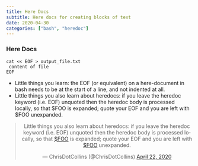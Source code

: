 ```yaml
---
title: Here Docs
subtitle: Here docs for creating blocks of text
date: 2020-04-30
categories: ["bash", "heredoc"]
---
```


### Here Docs

```
cat << EOF > output_file.txt
 content of file
EOF
```

* Little things you learn: the EOF (or equivalent) on a here-document in bash needs to be at the start of a line, and not indented at all.
* Little things you also learn about heredocs: if you leave the heredoc keyword (i.e. EOF) unquoted then the heredoc body is processed locally, so that $FOO is expanded; quote your EOF and you are left with $FOO unexpanded.

<center>
 <blockquote class="twitter-tweet"><p lang="en" dir="ltr">Little things you also learn about heredocs: if you leave the heredoc keyword (i.e. EOF) unquoted then the heredoc body is processed locally, so that <a href="https://twitter.com/search?q=%24FOO&amp;src=ctag&amp;ref_src=twsrc%5Etfw">$FOO</a> is expanded; quote your EOF and you are left with <a href="https://twitter.com/search?q=%24FOO&amp;src=ctag&amp;ref_src=twsrc%5Etfw">$FOO</a> unexpanded.</p>&mdash; ChrisDotCollins (@ChrisDotCollins) <a href="https://twitter.com/ChrisDotCollins/status/1252915837691977728?ref_src=twsrc%5Etfw">April 22, 2020</a></blockquote> <script async src="https://platform.twitter.com/widgets.js" charset="utf-8"></script>
</center>
